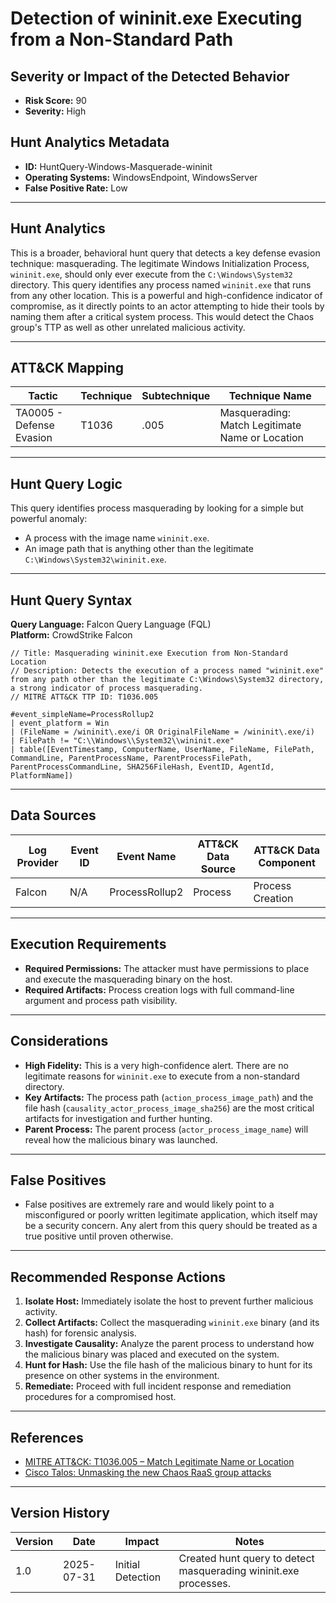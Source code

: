 # Detection of wininit.exe Executing from a Non-Standard Path

## Severity or Impact of the Detected Behavior
- **Risk Score:** 90
- **Severity:** High

## Hunt Analytics Metadata

- **ID:** HuntQuery-Windows-Masquerade-wininit
- **Operating Systems:** WindowsEndpoint, WindowsServer
- **False Positive Rate:** Low

---

## Hunt Analytics

This is a broader, behavioral hunt query that detects a key defense evasion technique: masquerading. The legitimate Windows Initialization Process, `wininit.exe`, should only ever execute from the `C:\Windows\System32` directory. This query identifies any process named `wininit.exe` that runs from any other location. This is a powerful and high-confidence indicator of compromise, as it directly points to an actor attempting to hide their tools by naming them after a critical system process. This would detect the Chaos group's TTP as well as other unrelated malicious activity.

---

## ATT&CK Mapping

| Tactic                        | Technique   | Subtechnique | Technique Name                                 |
|-------------------------------|-------------|--------------|------------------------------------------------|
| TA0005 - Defense Evasion      | T1036       | .005         | Masquerading: Match Legitimate Name or Location|

---

## Hunt Query Logic

This query identifies process masquerading by looking for a simple but powerful anomaly:
- A process with the image name `wininit.exe`.
- An image path that is anything other than the legitimate `C:\Windows\System32\wininit.exe`.

---

## Hunt Query Syntax

**Query Language:** Falcon Query Language (FQL)  
**Platform:** CrowdStrike Falcon

```fql
// Title: Masquerading wininit.exe Execution from Non-Standard Location
// Description: Detects the execution of a process named "wininit.exe" from any path other than the legitimate C:\Windows\System32 directory, a strong indicator of process masquerading.
// MITRE ATT&CK TTP ID: T1036.005

#event_simpleName=ProcessRollup2
| event_platform = Win
| (FileName = /wininit\.exe/i OR OriginalFileName = /wininit\.exe/i)
| FilePath != "C:\\Windows\\System32\\wininit.exe"
| table([EventTimestamp, ComputerName, UserName, FileName, FilePath, CommandLine, ParentProcessName, ParentProcessFilePath, ParentProcessCommandLine, SHA256FileHash, EventID, AgentId, PlatformName])
```

---

## Data Sources

| Log Provider | Event ID | Event Name       | ATT&CK Data Source  | ATT&CK Data Component  |
|--------------|----------|------------------|---------------------|------------------------|
| Falcon       | N/A      | ProcessRollup2   | Process             | Process Creation       |

---

## Execution Requirements

- **Required Permissions:** The attacker must have permissions to place and execute the masquerading binary on the host.
- **Required Artifacts:** Process creation logs with full command-line argument and process path visibility.

---

## Considerations

- **High Fidelity:** This is a very high-confidence alert. There are no legitimate reasons for `wininit.exe` to execute from a non-standard directory.
- **Key Artifacts:** The process path (`action_process_image_path`) and the file hash (`causality_actor_process_image_sha256`) are the most critical artifacts for investigation and further hunting.
- **Parent Process:** The parent process (`actor_process_image_name`) will reveal how the malicious binary was launched.

---

## False Positives

- False positives are extremely rare and would likely point to a misconfigured or poorly written legitimate application, which itself may be a security concern. Any alert from this query should be treated as a true positive until proven otherwise.

---

## Recommended Response Actions

1.  **Isolate Host:** Immediately isolate the host to prevent further malicious activity.
2.  **Collect Artifacts:** Collect the masquerading `wininit.exe` binary (and its hash) for forensic analysis.
3.  **Investigate Causality:** Analyze the parent process to understand how the malicious binary was placed and executed on the system.
4.  **Hunt for Hash:** Use the file hash of the malicious binary to hunt for its presence on other systems in the environment.
5.  **Remediate:** Proceed with full incident response and remediation procedures for a compromised host.

---

## References

- [MITRE ATT&CK: T1036.005 – Match Legitimate Name or Location](https://attack.mitre.org/techniques/T1036/005/)
- [Cisco Talos: Unmasking the new Chaos RaaS group attacks](https://blog.talosintelligence.com/new-chaos-ransomware/)

---

## Version History

| Version | Date       | Impact            | Notes                                                              |
|---------|------------|-------------------|--------------------------------------------------------------------|
| 1.0     | 2025-07-31 | Initial Detection | Created hunt query to detect masquerading wininit.exe processes.     |
